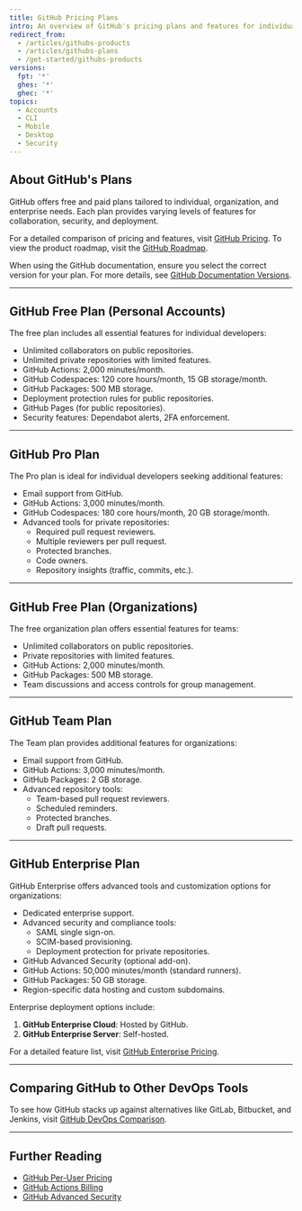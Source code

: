 ```yaml
---
title: GitHub Pricing Plans
intro: An overview of GitHub's pricing plans and features for individual, organization, and enterprise accounts.
redirect_from:
  - /articles/githubs-products
  - /articles/githubs-plans
  - /get-started/githubs-products
versions:
  fpt: '*'
  ghes: '*'
  ghec: '*'
topics:
  - Accounts
  - CLI
  - Mobile
  - Desktop
  - Security
---
```


## About GitHub's Plans

GitHub offers free and paid plans tailored to individual, organization, and enterprise needs. Each plan provides varying levels of features for collaboration, security, and deployment.

For a detailed comparison of pricing and features, visit [GitHub Pricing](https://github.com/pricing). To view the product roadmap, visit the [GitHub Roadmap](https://github.com/github/roadmap).

When using the GitHub documentation, ensure you select the correct version for your plan. For more details, see [GitHub Documentation Versions](https://docs.github.com/en/get-started/using-github-docs/about-versions-of-github-docs).

---

## GitHub Free Plan (Personal Accounts)

The free plan includes all essential features for individual developers:

- Unlimited collaborators on public repositories.
- Unlimited private repositories with limited features.
- GitHub Actions: 2,000 minutes/month.
- GitHub Codespaces: 120 core hours/month, 15 GB storage/month.
- GitHub Packages: 500 MB storage.
- Deployment protection rules for public repositories.
- GitHub Pages (for public repositories).
- Security features: Dependabot alerts, 2FA enforcement.

---

## GitHub Pro Plan

The Pro plan is ideal for individual developers seeking additional features:

- Email support from GitHub.
- GitHub Actions: 3,000 minutes/month.
- GitHub Codespaces: 180 core hours/month, 20 GB storage/month.
- Advanced tools for private repositories:
  - Required pull request reviewers.
  - Multiple reviewers per pull request.
  - Protected branches.
  - Code owners.
  - Repository insights (traffic, commits, etc.).

---

## GitHub Free Plan (Organizations)

The free organization plan offers essential features for teams:

- Unlimited collaborators on public repositories.
- Private repositories with limited features.
- GitHub Actions: 2,000 minutes/month.
- GitHub Packages: 500 MB storage.
- Team discussions and access controls for group management.

---

## GitHub Team Plan

The Team plan provides additional features for organizations:

- Email support from GitHub.
- GitHub Actions: 3,000 minutes/month.
- GitHub Packages: 2 GB storage.
- Advanced repository tools:
  - Team-based pull request reviewers.
  - Scheduled reminders.
  - Protected branches.
  - Draft pull requests.

---

## GitHub Enterprise Plan

GitHub Enterprise offers advanced tools and customization options for organizations:

- Dedicated enterprise support.
- Advanced security and compliance tools:
  - SAML single sign-on.
  - SCIM-based provisioning.
  - Deployment protection for private repositories.
- GitHub Advanced Security (optional add-on).
- GitHub Actions: 50,000 minutes/month (standard runners).
- GitHub Packages: 50 GB storage.
- Region-specific data hosting and custom subdomains.

Enterprise deployment options include:
1. **GitHub Enterprise Cloud**: Hosted by GitHub.
2. **GitHub Enterprise Server**: Self-hosted.

For a detailed feature list, visit [GitHub Enterprise Pricing](https://github.com/pricing).

---

## Comparing GitHub to Other DevOps Tools

To see how GitHub stacks up against alternatives like GitLab, Bitbucket, and Jenkins, visit [GitHub DevOps Comparison](https://resources.github.com/devops/tools/compare/).

---

## Further Reading

- [GitHub Per-User Pricing](https://docs.github.com/en/billing/managing-the-plan-for-your-github-account/about-per-user-pricing)
- [GitHub Actions Billing](https://docs.github.com/en/actions/learn-github-actions/usage-limits-billing-and-administration)
- [GitHub Advanced Security](https://docs.github.com/en/get-started/learning-about-github/about-github-advanced-security)
